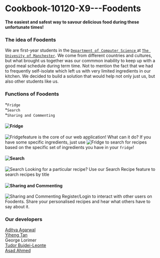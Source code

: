 # Cookbook-10120-X9---Foodents


<Strong>The easiest and safest way to savour delicious food during these unfortunate times!</font></Strong>

### The idea of Foodents
We are first-year students in the [`Department of Computer Science` ](https://www.cs.manchester.ac.uk)at [`The Univesity of Manchester`](https://www.manchester.ac.uk/). We come from different countries and cultures, but what brought us together was our commmon inability to keep up with a good meal schedule during term time. Not to mention the fact that we had to frequently self-isolate which left us with very limited ingredients in our kitchen. We decided to build a solution that would help not only just us, but also other students like us.

### Functions of Foodents
*`Fridge`<br>
*`Search`<br>
*`Sharing and Commenting`<br>

#### ![Fridge](https://img.shields.io/badge/-Fridge-%231bbd36)
![Fridge](https://img.shields.io/badge/-Fridge-%231bbd36)feature is the core of our web application! What can it do? If you have some specific ingredients, just use ![Fridge](https://img.shields.io/badge/-Fridge-%231bbd36) to search for recipes based on the specific set of ingredients you have in your `fridge`!

#### ![Search](https://img.shields.io/badge/-Search-%231bbd36)
![Search](https://img.shields.io/badge/-Search-%231bbd36)
Looking for a particular recipe? Use our Search Recipe feature to search recipes by title


#### ![Sharing and Commenting](https://img.shields.io/badge/-Sharing%20and%20Commenting-%231bbd36)
![Sharing and Commenting](https://img.shields.io/badge/-Sharing%20and%20Commenting-%231bbd36)
Register/Login to interact with other users on Foodents. Share your personalised recipes and hear what others have to say about it.


### Our developers
[Aditya Agarwal](http://linkedin.com/in/aditya-5/)<br>
[Yiheng Tan](https://github.com/yiheng-tan)<br>
George Lorimer<br>
[Tudor Bujdei-Leonte](http://linkedin.com/in/tudor-bujdei-leonte/)<br>
[Asad Ahmed](https://www.linkedin.com/in/asad-ah/)<br>
